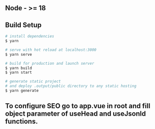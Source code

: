 ## Node - >= 18

## Build Setup

```bash
# install dependencies
$ yarn

# serve with hot reload at localhost:3000
$ yarn serve

# build for production and launch server
$ yarn build
$ yarn start

# generate static project
# and deploy .output/public directory to any static hosting
$ yarn generate
```

## To configure SEO go to app.vue in root and fill object parameter of useHead and useJsonld functions.
